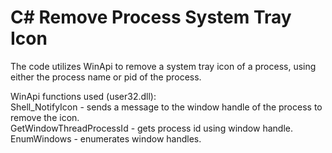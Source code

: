 # C# Remove Process System Tray Icon
The code utilizes WinApi to remove a system tray icon of a process, using either the process name or pid of the process.

WinApi functions used (user32.dll):  
Shell_NotifyIcon - sends a message to the window handle of the process to remove the icon.  
GetWindowThreadProcessId - gets process id using window handle.  
EnumWindows - enumerates window handles.  

